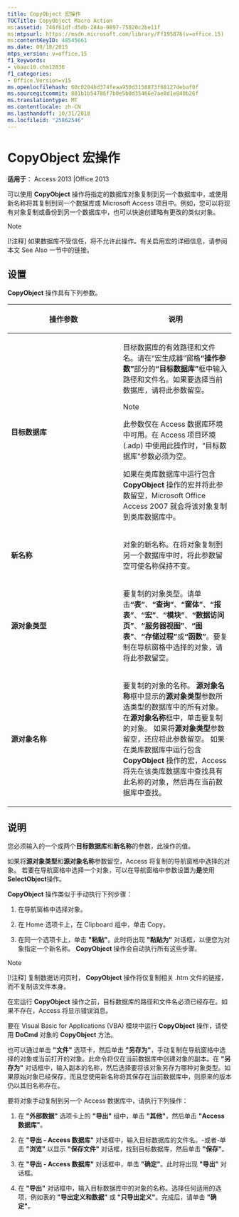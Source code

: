 ```yaml
---
title: CopyObject 宏操作
TOCTitle: CopyObject Macro Action
ms:assetid: 746f61df-d5db-284a-0897-75820c2be11f
ms:mtpsurl: https://msdn.microsoft.com/library/Ff195876(v=office.15)
ms:contentKeyID: 48545661
ms.date: 09/18/2015
mtps_version: v=office.15
f1_keywords:
- vbaac10.chm12836
f1_categories:
- Office.Version=v15
ms.openlocfilehash: 60c0204bd374feaa950d3158873f68127debaf0f
ms.sourcegitcommit: 801b1b54786f7b0e5b0d35466e7ae8d1e840b26f
ms.translationtype: MT
ms.contentlocale: zh-CN
ms.lasthandoff: 10/31/2018
ms.locfileid: "25862546"
---
```

# <a name="copyobject-macro-action"></a>CopyObject 宏操作


**适用于**： Access 2013 |Office 2013

可以使用 **CopyObject** 操作将指定的数据库对象复制到另一个数据库中，或使用新名称将其复制到同一个数据库或 Microsoft Access 项目中。例如，您可以将现有对象复制或备份到另一个数据库中，也可以快速创建略有更改的类似对象。


> [!NOTE]
> [!注释] 如果数据库不受信任，将不允许此操作。有关启用宏的详细信息，请参阅本文 See Also 一节中的链接。



## <a name="setting"></a>设置

**CopyObject** 操作具有下列参数。

<table>
<colgroup>
<col style="width: 50%" />
<col style="width: 50%" />
</colgroup>
<thead>
<tr class="header">
<th><p>操作参数</p></th>
<th><p>说明</p></th>
</tr>
</thead>
<tbody>
<tr class="odd">
<td><p><strong>目标数据库</strong></p></td>
<td><p>目标数据库的有效路径和文件名。请在“宏生成器”窗格<strong>“操作参数”</strong>部分的<strong>“目标数据库”</strong>框中输入路径和文件名。如果要选择当前数据库，请将此参数留空。 

</p>

> [!NOTE]
> 此参数仅在 Access 数据库环境中可用。在 Access 项目环境 (.adp) 中使用此操作时，“目标数据库”参数必须为空。


<p>如果在类库数据库中运行包含 <strong>CopyObject</strong> 操作的宏并将此参数留空，Microsoft Office Access 2007 就会将该对象复制到类库数据库中。</p></td>
</tr>
<tr class="even">
<td><p><strong>新名称</strong></p></td>
<td><p>对象的新名称。在将对象复制到另一个数据库中时，将此参数留空可使名称保持不变。</p></td>
</tr>
<tr class="odd">
<td><p><strong>源对象类型</strong></p></td>
<td><p>要复制的对象类型。请单击<strong>“表”</strong>、<strong>“查询”</strong>、<strong>“窗体”</strong>、<strong>“报表”</strong>、<strong>“宏”</strong>、<strong>“模块”</strong>、<strong>“数据访问页”</strong>、<strong>“服务器视图”</strong>、<strong>“图表”</strong>、<strong>“存储过程”</strong>或<strong>“函数”</strong>。要复制在导航窗格中选择的对象，请将此参数留空。</p></td>
</tr>
<tr class="even">
<td><p><strong>源对象名称</strong></p></td>
<td><p>要复制的对象的名称。 <strong>源对象名称</strong>框中显示的<strong>源对象类型</strong>参数所选类型的数据库中的所有对象。 在<strong>源对象名称</strong>框中，单击要复制的对象。 如果将<strong>源对象类型</strong>参数留空，还应将此参数留空。 如果在类库数据库中运行包含 <strong>CopyObject</strong> 操作的宏，Access 将先在该类库数据库中查找具有此名称的对象，然后再在当前数据库中查找。</p></td>
</tr>
</tbody>
</table>


## <a name="remarks"></a>说明

您必须输入的一个或两个**目标数据库**和**新名称**的参数，此操作的值。

如果将**源对象类型**和**源对象名称**参数留空，Access 将复制的导航窗格中选择的对象。 若要在导航窗格中选择一个对象，可以在导航窗格中参数设置为**是**使用**SelectObject**操作。

**CopyObject** 操作类似于手动执行下列步骤：

1.  在导航窗格中选择对象。

2.  在 Home 选项卡上，在 Clipboard 组中，单击 Copy。

3.  在同一个选项卡上，单击 **"粘贴"**。此时将出现 **"粘贴为"** 对话框，以便您为对象指定一个新名称。 **CopyObject** 操作会自动执行所有这些步骤。


> [!NOTE]
> [!注释] 复制数据访问页时， **CopyObject** 操作将仅复制相关 .htm 文件的链接，而不复制该文件本身。



在宏运行 **CopyObject** 操作之前，目标数据库的路径和文件名必须已经存在。如果不存在，Access 将显示错误消息。

要在 Visual Basic for Applications (VBA) 模块中运行 **CopyObject** 操作，请使用 **DoCmd** 对象的 **CopyObject** 方法。

也可以通过单击 **"文件"** 选项卡，然后单击 **"另存为"**，手动复制在导航窗格中选择的对象或当前打开的对象。此命令将仅在当前数据库中创建对象的副本。在 **"另存为"** 对话框中，输入副本的名称，然后选择要将该对象另存为哪种对象类型。如果原始对象已经保存，而且您使用新名称将其保存在当前数据库中，则原来的版本仍以其旧名称存在。

要将对象手动复制到另一个 Access 数据库中，请执行下列操作：

1.  在 **"外部数据"** 选项卡上的 **"导出"** 组中，单击 **"其他"**，然后单击 **"Access 数据库"**。

2.  在 **"导出 - Access 数据库"** 对话框中，输入目标数据库的文件名。-或者-单击 **"浏览"** 以显示 **"保存文件"** 对话框，找到目标数据库，然后单击 **"保存"**。

3.  在 **"导出 - Access 数据库"** 对话框中，单击 **"确定"**。此时将出现 **"导出"** 对话框。

4.  在 **"导出"** 对话框中，输入目标数据库中的对象的名称。选择任何适用的选项，例如表的 **"导出定义和数据"** 或 **"只导出定义"**。完成后，请单击 **"确定"**。

